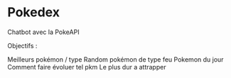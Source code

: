 # Pokedex
Chatbot avec la PokeAPI


Objectifs : 

Meilleurs pokémon / type
Random pokémon de type feu
Pokemon du jour
Comment faire évoluer tel pkm
Le plus dur a attrapper 
